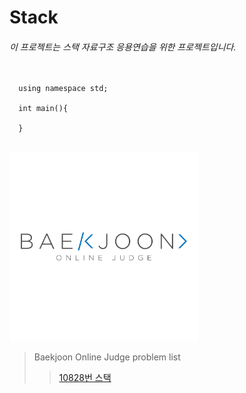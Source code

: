 # Stack

###### 이 프로젝트는 스택 자료구조 응용연습을 위한 프로젝트입니다.

<pre>
  <code>
  using namespace std;
  
  int main(){
      
  }
  </code>
</pre>

<img src = "백준.png" width = "60%"></img>

> Baekjoon Online Judge problem list
>   >[10828번 스택](https://www.acmicpc.net/problem/10828)

